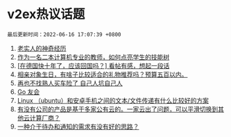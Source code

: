 # v2ex热议话题

`最后更新时间：2022-06-16 17:07:39 +0800`

1. [老实人的神奇经历](https://www.v2ex.com/t/859962)
1. [作为一名二本计算机专业的教师，如何点亮学生的技能树](https://www.v2ex.com/t/859822)
1. [[在德国快十年了，应该回国吗？] 看帖有感，想起一段话](https://www.v2ex.com/t/859933)
1. [相亲对象生日，有啥子比较适合的礼物推荐吗？预算五百以内。](https://www.v2ex.com/t/859832)
1. [再也不找熟人买车险了 自己人坑自己人](https://www.v2ex.com/t/859948)
1. [Go 友会](https://www.v2ex.com/t/859970)
1. [Linux （ubuntu）和安卓手机之间的文本/文件传递有什么比较好的方案](https://www.v2ex.com/t/859938)
1. [有没有公司的产品是基于多家公有云的。一家云出了问题，可以平滑切换到其他云计算厂商？](https://www.v2ex.com/t/859841)
1. [一种介于待办和通知的需求有没有好的思路？](https://www.v2ex.com/t/859954)

